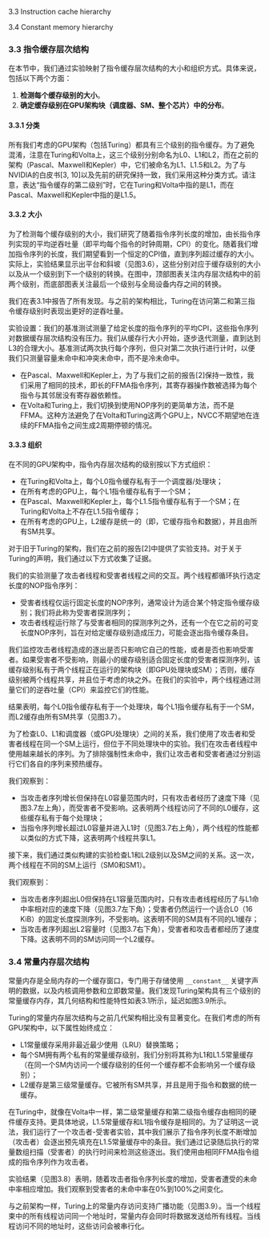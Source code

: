 3.3 Instruction cache hierarchy

3.4 Constant memory hierarchy




### 3.3 指令缓存层次结构

在本节中，我们通过实验映射了指令缓存层次结构的大小和组织方式。具体来说，包括以下两个方面：

1. **检测每个缓存级别的大小**。
2. **确定缓存级别在GPU架构块（调度器、SM、整个芯片）中的分布**。

#### 3.3.1 分类

所有我们考虑的GPU架构（包括Turing）都具有三个级别的指令缓存。为了避免混淆，注意在Turing和Volta上，这三个级别分别命名为L0、L1和L2，而在之前的架构（Pascal、Maxwell和Kepler）中，它们被命名为L1、L1.5和L2。为了与NVIDIA的白皮书[3, 10]以及先前的研究保持一致，我们采用这种分类方式。请注意，表达“指令缓存的第二级别”时，它在Turing和Volta中指的是L1，而在Pascal、Maxwell和Kepler中指的是L1.5。

#### 3.3.2 大小

为了检测每个缓存级别的大小，我们研究了随着指令序列长度的增加，由长指令序列实现的平均逆吞吐量（即平均每个指令的时钟周期，CPI）的变化。随着我们增加指令序列的长度，我们期望看到一个恒定的CPI值，直到序列超过缓存的大小。实际上，实验结果显示出平台和斜坡（见图3.6），这些分别对应于缓存级别的大小以及从一个级别到下一个级别的转换。在图中，顶部图表关注内存层次结构中的前两个级别，而底部图表关注最后一个级别与全局设备内存之间的转换。

我们在表3.1中报告了所有发现。与之前的架构相比，Turing在访问第二和第三指令缓存级别时表现出更好的逆吞吐量。

实验设置：我们的基准测试测量了给定长度的指令序列的平均CPI，这些指令序列对数据缓存层次结构没有压力。我们从缓存行大小开始，逐步迭代测量，直到达到L3的合理大小。基准测试两次执行每个序列，但只对第二次执行进行计时，以便我们只测量容量未命中和冲突未命中，而不是冷未命中。

- 在Pascal、Maxwell和Kepler上，为了与我们之前的报告[2]保持一致性，我们采用了相同的技术，即长的FFMA指令序列，其寄存器操作数被选择为每个指令与其邻居没有寄存器依赖性。
- 在Volta和Turing上，我们切换到使用NOP序列的更简单方法，而不是FFMA。这种方法避免了在Volta和Turing这两个GPU上，NVCC不期望地在连续的FFMA指令之间生成2周期停顿的情况。

#### 3.3.3 组织

在不同的GPU架构中，指令内存层次结构的级别按以下方式组织：

- 在Turing和Volta上，每个L0指令缓存私有于一个调度器/处理块；
- 在所有考虑的GPU上，每个L1指令缓存私有于一个SM；
- 在Pascal、Maxwell和Kepler上，每个L1.5指令缓存私有于一个SM；在Turing和Volta上不存在L1.5指令缓存；
- 在所有考虑的GPU上，L2缓存是统一的（即，它缓存指令和数据），并且由所有SM共享。

对于旧于Turing的架构，我们在之前的报告[2]中提供了实验支持。对于关于Turing的声明，我们通过以下方式收集了证据。

我们的实验测量了攻击者线程和受害者线程之间的交互。两个线程都循环执行选定长度的NOP指令序列：

- 受害者线程仅运行固定长度的NOP序列，通常设计为适合某个特定指令缓存级别；我们将此称为受害者探测序列；
- 攻击者线程运行除了与受害者相同的探测序列之外，还有一个在它之前的可变长度NOP序列，旨在对给定缓存级别造成压力，可能会逐出指令缓存条目。

我们监控攻击者线程造成的逐出是否只影响它自己的性能，或者是否也影响受害者。如果受害者不受影响，则最小的缓存级别适合固定长度的受害者探测序列，该缓存级别私有于两个线程正在运行的架构块（即GPU处理块或SM）；否则，缓存级别被两个线程共享，并且位于考虑的块之外。在我们的实验中，两个线程通过测量它们的逆吞吐量（CPI）来监控它们的性能。

结果表明，每个L0指令缓存私有于一个处理块，每个L1指令缓存私有于一个SM，而L2缓存由所有SM共享（见图3.7）。

为了检查L0、L1和调度器（或GPU处理块）之间的关系，我们使用了攻击者和受害者线程在同一个SM上运行，但位于不同处理块中的实验。我们在攻击者线程中使用越来越长的序列。为了排除强制性未命中，我们让攻击者和受害者通过分别运行它们各自的序列来预热缓存。

我们观察到：

- 当攻击者序列增长但保持在L0容量范围内时，只有攻击者经历了速度下降（见图3.7左上角），而受害者不受影响。这表明两个线程访问了不同的L0缓存，这些缓存私有于每个处理块；
- 当指令序列增长超过L0容量并进入L1时（见图3.7右上角），两个线程的性能都以类似的方式下降，这表明两个线程共享L1。

接下来，我们通过类似构建的实验检查L1和L2级别以及SM之间的关系。这一次，两个线程在不同的SM上运行（SM0和SM1）。

我们观察到：

- 当攻击者序列超出L0但保持在L1容量范围内时，只有攻击者线程经历了与L1命中率相对应的速度下降（见图3.7左下角）；受害者仍然运行一个适合L0（16 KiB）的固定长度探测序列，不受影响。这表明不同的SM具有不同的L1缓存；
- 当攻击者序列超出L2容量时（见图3.7右下角），受害者和攻击者都经历了速度下降。这表明不同的SM访问同一个L2缓存。


### 3.4 常量内存层次结构

常量内存是全局内存的一个缓存窗口，专门用于存储使用 `__constant__` 关键字声明的数据，以及内核调用参数和立即数常量。我们发现Turing架构具有三个级别的常量缓存内存，其几何结构和性能特性如表3.1所示，延迟如图3.9所示。

Turing的常量内存层次结构与之前几代架构相比没有显著变化。在我们考虑的所有GPU架构中，以下属性始终成立：

- L1常量缓存采用非最近最少使用（LRU）替换策略；
- 每个SM拥有两个私有的常量缓存级别，我们分别将其称为L1和L1.5常量缓存（在同一个SM内访问一个缓存级别的任何一个缓存都不会影响另一个缓存级别）；
- L2缓存是第三级常量缓存。它被所有SM共享，并且是用于指令和数据的统一缓存。

在Turing中，就像在Volta中一样，第二级常量缓存和第二级指令缓存由相同的硬件缓存支持。更具体地说，L1.5常量缓存和L1指令缓存是相同的。为了证明这一说法，我们运行了一个攻击者-受害者实验，其中我们展示了指令序列长度不断增加（攻击者）会逐出预先填充在L1.5常量缓存中的条目。我们通过记录随后执行的常量数组扫描（受害者）的执行时间来检测这些逐出。我们使用由相同FFMA指令组成的指令序列作为攻击者。

实验结果（见图3.8）表明，随着攻击者指令序列长度的增加，受害者遭受的未命中率相应增加。我们观察到受害者的未命中率在0%到100%之间变化。

与之前架构一样，Turing上的常量内存访问支持广播功能（见图3.9）。当一个线程束中的所有线程访问同一个地址时，常量内存会同时将数据发送给所有线程。当线程访问不同的地址时，这些访问会被串行化。
